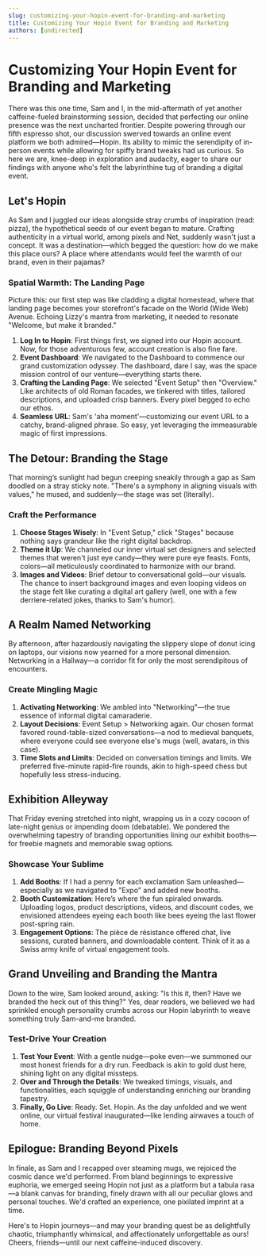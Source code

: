 ```yaml
---
slug: customizing-your-hopin-event-for-branding-and-marketing
title: Customizing Your Hopin Event for Branding and Marketing
authors: [undirected]
---
```



# Customizing Your Hopin Event for Branding and Marketing

There was this one time, Sam and I, in the mid-aftermath of yet another caffeine-fueled brainstorming session, decided that perfecting our online presence was the next uncharted frontier. Despite powering through our fifth espresso shot, our discussion swerved towards an online event platform we both admired—Hopin. Its ability to mimic the serendipity of in-person events while allowing for spiffy brand tweaks had us curious. So here we are, knee-deep in exploration and audacity, eager to share our findings with anyone who's felt the labyrinthine tug of branding a digital event.

## Let's Hopin

As Sam and I juggled our ideas alongside stray crumbs of inspiration (read: pizza), the hypothetical seeds of our event began to mature. Crafting authenticity in a virtual world, among pixels and Net, suddenly wasn't just a concept. It was a destination—which begged the question: how do we make this place ours? A place where attendants would feel the warmth of our brand, even in their pajamas?

### Spatial Warmth: The Landing Page

Picture this: our first step was like cladding a digital homestead, where that landing page becomes your storefront's facade on the World (Wide Web) Avenue. Echoing Lizzy's mantra from marketing, it needed to resonate "Welcome, but make it branded."

1. **Log In to Hopin**: First things first, we signed into our Hopin account. Now, for those adventurous few, account creation is also fine fare.
2. **Event Dashboard**: We navigated to the Dashboard to commence our grand customization odyssey. The dashboard, dare I say, was the space mission control of our venture—everything starts there.
3. **Crafting the Landing Page**: We selected "Event Setup" then "Overview." Like architects of old Roman facades, we tinkered with titles, tailored descriptions, and uploaded crisp banners. Every pixel begged to echo our ethos.
4. **Seamless URL**: Sam's 'aha moment'—customizing our event URL to a catchy, brand-aligned phrase. So easy, yet leveraging the immeasurable magic of first impressions.

## The Detour: Branding the Stage

That morning’s sunlight had begun creeping sneakily through a gap as Sam doodled on a stray sticky note. "There's a symphony in aligning visuals with values," he mused, and suddenly—the stage was set (literally).

### Craft the Performance

1. **Choose Stages Wisely**: In "Event Setup," click "Stages" because nothing says grandeur like the right digital backdrop.
2. **Theme it Up**: We channeled our inner virtual set designers and selected themes that weren't just eye candy—they were pure eye feasts. Fonts, colors—all meticulously coordinated to harmonize with our brand.
3. **Images and Videos**: Brief detour to conversational gold—our visuals. The chance to insert background images and even looping videos on the stage felt like curating a digital art gallery (well, one with a few derriere-related jokes, thanks to Sam's humor).

## A Realm Named Networking

By afternoon, after hazardously navigating the slippery slope of donut icing on laptops, our visions now yearned for a more personal dimension. Networking in a Hallway—a corridor fit for only the most serendipitous of encounters.

### Create Mingling Magic

1. **Activating Networking**: We ambled into "Networking"—the true essence of informal digital camaraderie.
2. **Layout Decisions**: Event Setup > Networking again. Our chosen format favored round-table-sized conversations—a nod to medieval banquets, where everyone could see everyone else's mugs (well, avatars, in this case).
3. **Time Slots and Limits**: Decided on conversation timings and limits. We preferred five-minute rapid-fire rounds, akin to high-speed chess but hopefully less stress-inducing.

## Exhibition Alleyway

That Friday evening stretched into night, wrapping us in a cozy cocoon of late-night genius or impending doom (debatable). We pondered the overwhelming tapestry of branding opportunities lining our exhibit booths—for freebie magnets and memorable swag options.

### Showcase Your Sublime

1. **Add Booths**: If I had a penny for each exclamation Sam unleashed—especially as we navigated to "Expo" and added new booths.
2. **Booth Customization**: Here’s where the fun spiraled onwards. Uploading logos, product descriptions, videos, and discount codes, we envisioned attendees eyeing each booth like bees eyeing the last flower post-spring rain.
3. **Engagement Options**: The pièce de résistance offered chat, live sessions, curated banners, and downloadable content. Think of it as a Swiss army knife of virtual engagement tools.

## Grand Unveiling and Branding the Mantra

Down to the wire, Sam looked around, asking: "Is this it, then? Have we branded the heck out of this thing?" Yes, dear readers, we believed we had sprinkled enough personality crumbs across our Hopin labyrinth to weave something truly Sam-and-me branded.

### Test-Drive Your Creation

1. **Test Your Event**: With a gentle nudge—poke even—we summoned our most honest friends for a dry run. Feedback is akin to gold dust here, shining light on any digital missteps.
2. **Over and Through the Details**: We tweaked timings, visuals, and functionalities, each squiggle of understanding enriching our branding tapestry.
3. **Finally, Go Live**: Ready. Set. Hopin. As the day unfolded and we went online, our virtual festival inaugurated—like lending airwaves a touch of home.

## Epilogue: Branding Beyond Pixels

In finale, as Sam and I recapped over steaming mugs, we rejoiced the cosmic dance we'd performed. From bland beginnings to expressive euphoria, we emerged seeing Hopin not just as a platform but a tabula rasa—a blank canvas for branding, finely drawn with all our peculiar glows and personal touches. We'd crafted an experience, one pixilated imprint at a time.

Here's to Hopin journeys—and may your branding quest be as delightfully chaotic, triumphantly whimsical, and affectionately unforgettable as ours! Cheers, friends—until our next caffeine-induced discovery.